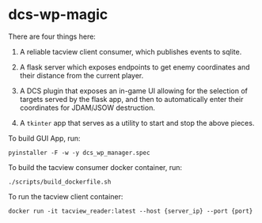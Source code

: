 # dcs-wp-magic
There are four things here:
1) A reliable tacview client consumer, which publishes events to sqlite.

2) A flask server which exposes endpoints to get enemy coordinates and their distance from the current player.

3) A DCS plugin that exposes an in-game UI allowing for the selection of targets served by the flask app, and then to automatically enter their coordinates for JDAM/JSOW destruction.

4) A `tkinter` app that serves as a utility to start and stop the above pieces.


To build GUI App, run:
```
pyinstaller -F -w -y dcs_wp_manager.spec
```


To build the tacview consumer docker container, run:
```
./scripts/build_dockerfile.sh
```


To run the tacview client container:
```
docker run -it tacview_reader:latest --host {server_ip} --port {port}
```
